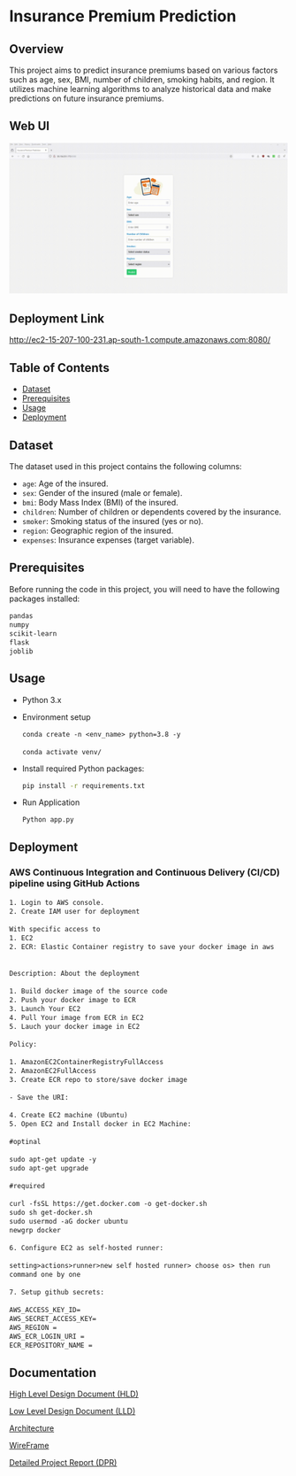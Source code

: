 # Insurance Premium Prediction

## Overview

This project aims to predict insurance premiums based on various factors such as age, sex, BMI, number of children, smoking habits, and region. It utilizes machine learning algorithms to analyze historical data and make predictions on future insurance premiums.

## Web UI

![](proj-demo.gif)

## Deployment Link

http://ec2-15-207-100-231.ap-south-1.compute.amazonaws.com:8080/

## Table of Contents

- [Dataset](#dataset)
- [Prerequisites](#prerequisites)
- [Usage](#usage)
- [Deployment](#deployment)


## Dataset

The dataset used in this project contains the following columns:

- `age`: Age of the insured.
- `sex`: Gender of the insured (male or female).
- `bmi`: Body Mass Index (BMI) of the insured.
- `children`: Number of children or dependents covered by the insurance.
- `smoker`: Smoking status of the insured (yes or no).
- `region`: Geographic region of the insured.
- `expenses`: Insurance expenses (target variable).

## Prerequisites

Before running the code in this project, you will need to have the following packages installed:
```
pandas
numpy
scikit-learn
flask
joblib
```

## Usage

- Python 3.x

- Environment setup

    ```
    conda create -n <env_name> python=3.8 -y 

    conda activate venv/
    ```

- Install required Python packages:
  ```bash
  pip install -r requirements.txt

- Run Application
    ```
    Python app.py
    ```

## Deployment

### AWS Continuous Integration and Continuous Delivery (CI/CD) pipeline using GitHub Actions
```
1. Login to AWS console.
2. Create IAM user for deployment

With specific access to
1. EC2  
2. ECR: Elastic Container registry to save your docker image in aws


Description: About the deployment

1. Build docker image of the source code
2. Push your docker image to ECR
3. Launch Your EC2 
4. Pull Your image from ECR in EC2
5. Lauch your docker image in EC2

Policy:

1. AmazonEC2ContainerRegistryFullAccess
2. AmazonEC2FullAccess
3. Create ECR repo to store/save docker image

- Save the URI: 

4. Create EC2 machine (Ubuntu)
5. Open EC2 and Install docker in EC2 Machine:

#optinal

sudo apt-get update -y
sudo apt-get upgrade

#required

curl -fsSL https://get.docker.com -o get-docker.sh
sudo sh get-docker.sh
sudo usermod -aG docker ubuntu
newgrp docker

6. Configure EC2 as self-hosted runner:

setting>actions>runner>new self hosted runner> choose os> then run command one by one

7. Setup github secrets:

AWS_ACCESS_KEY_ID=
AWS_SECRET_ACCESS_KEY=
AWS_REGION = 
AWS_ECR_LOGIN_URI = 
ECR_REPOSITORY_NAME = 

```

## Documentation

[High Level Design Document (HLD)](Documentation/High_Level_Design_Document.pdf)

[Low Level Design Document (LLD)](Documentation/Low_Level_Design.pdf)

[Architecture](Documentation/Architecture.pdf)

[WireFrame](Documentation/wireframe.pdf)

[Detailed Project Report (DPR)](Documentation/Insurance_Premium_Prediction_DPR.pptx)

